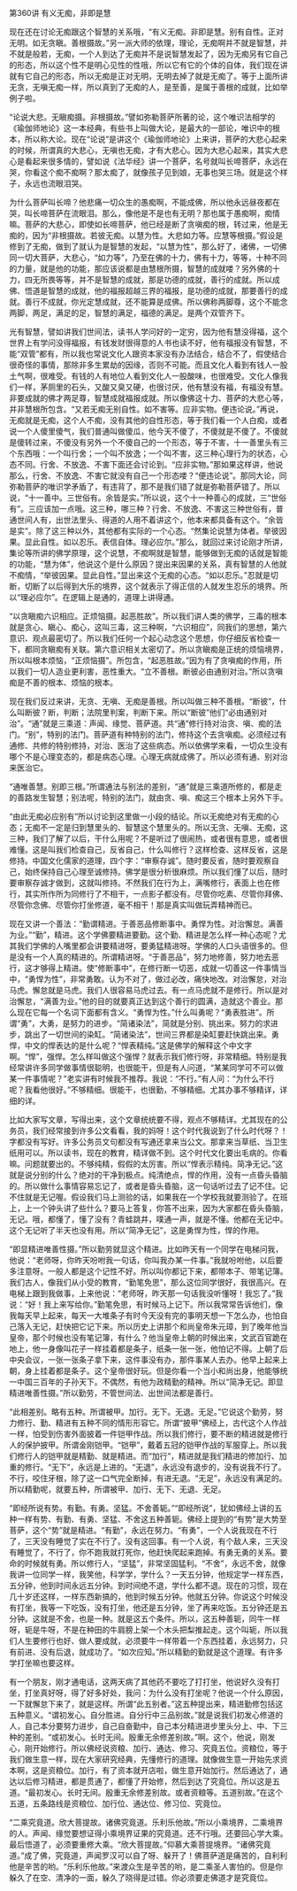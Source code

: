 第360讲 有义无痴，非即是慧

现在还在讨论无痴跟这个智慧的关系哦，“有义无痴。非即是慧。别有自性。正对无明。如无贪瞋。善根摄故。”另一派大师的依理，理论，无痴啊并不就是智慧，并不就是般若，无痴，一个人到达了无痴并不是说智慧发起了，因为无痴另有它自己的形态，所以这个性不是明心见性的性哦，所以它有它的个体的自体，我们现在讲就有它自己的形态，所以无痴是正对无明，无明去掉了就是无痴了。等于上面所讲无贪，无嗔无痴一样，所以真到了无痴的人，是至善，是属于善根的成就，比如举例子啦。

“论说大悲。无瞋痴摄。非根摄故。”譬如弥勒菩萨所著的论，这个唯识法相学的《瑜伽师地论》这一本经典，有些书上叫做大论，是最大的一部论，唯识中的根本，所以称大论。现在“论说”是讲这个《瑜伽师地论》上来讲，菩萨的大悲心起来的时候，所谓真的大悲心，无嗔也无痴，才有大悲心。因为大悲心起来，其实大悲心是看起来很多情的，譬如说《法华经》讲一个菩萨，名号就叫长啼菩萨，永远在哭，你看这个痴不痴啊？那太痴了，就像孩子见到娘，无事也哭三场。就是这个样子，永远也流眼泪哭。

为什么菩萨叫长啼？他悲痛一切众生的愚痴啊，不能成佛，所以他永远昼夜都在哭，叫长啼菩萨在流眼泪。那么，像他是不是也有无明？那也属于愚痴啊，痴情嘛。菩萨的大悲心，即使如长啼菩萨，他已经是断了贪嗔痴的根，转过来，他是无痴的，因为“非根摄故。若彼无痴。以慧为性。大悲如力等。应慧等根摄。”假设是修到了无痴，做到了就认为是智慧的发起，“以慧为性”，那么好了，诸佛，一切佛同一切大菩萨，大悲心，“如力等”，乃至在佛的十力，佛有十力，等等，十种不同的力量，就是他的功能，那应该说都是由慧根所摄，智慧的成就喽？另外佛的十力，四无所畏等等，并不是智慧的成就，那是功德的成就，善行的成就。所以成佛、悟道是智慧的成就，他的福报超越三界的福报，是功德的成就，那要善行的成就。善行不成就，你光定慧成就，还不能算是成佛。所以佛称两脚尊，这个不能念两脚，两足，满足的足，智慧的满足，福德的满足。是两个双管齐下。

光有智慧，譬如讲我们世间法，读书人学问好的一定穷，因为他有慧没得福，这个世界上有学问没得福报，有钱发财很得意的人书也读不好，他有福报没有智慧，不能“双管”都有，所以我也常说文化人跟资本家没有办法结合，结合不了，假使结合很奇怪的事情，那除非多生累劫的因缘，否则不可能。而且文化人看到有钱人一股土气啊，很难受。有钱的人有地位人看到文化人一股酸味，也很难受。文化人像我们一样，茅厕里的石头，又酸又臭又硬，也很讨厌，他有慧没有福，有福没有慧。非要成就的佛才两足尊，智慧成就福报成就。所以像佛这十力、菩萨的大悲心等，并非慧根所包含。“又若无痴无别自性。如不害等。应非实物。便违论说。”再说，无痴就是无痴，这个人不痴，没有其他的自性形态，等于我们看一个人白痴，或者说一个人傻里傻气，我们普通叫做傻瓜，他今天不傻了，不傻就是不傻了。不傻就是傻转过来，不傻没有另外一个不傻自己的一个形态，等于不害，十一善里头有三个东西哦：一个叫行舍；一个叫不放逸；一个叫不害，这三种心理行为的状态，心态不同。行舍、不放逸、不害下面还会讨论到。“应非实物。”那如果这样讲，他说那么，行舍、不放逸、不害它就没有自己一个形态喽？“便违论说”。那同大论，同弥勒菩萨的唯识学矛盾了，有违背了，那不是我们错了就是弥勒菩萨错了。所以说，“十一善中。三世俗有。余皆是实。”所以说，这个十一种善心的成就，三“世俗有”。三应该加一点哦。这三种，哪三种？行舍、不放逸、不害这三种世俗有，普通世间人有，出世法里头、得道的人用不着讲这个，他本来都具备有这个。“余皆是实”。除了这三种以外，其他都有实际的一个心态。“然集论说慧为体者。举彼因果。显此自性。如以忍乐。表信自体。理必应尔。”那么，就回过来讨论刚才所讲，集论等所讲的佛学原理，这个说慧，不痴啊就是智慧，能够做到无痴的话就是智能的功能，“慧为体”，他说这个是什么原因？提出来因果的关系，真有智慧的人他就不痴情，“举彼因果。显此自性。”显出来这个无痴的心态。“如以忍乐。”忍就是切断，切断了以后得到大乐的境界，这个就表示了得正信的人就发生忍乐的境界。所以“理必应尔”。在逻辑上是通的，道理上讲得通。

“以贪瞋痴六识相应。正烦恼摄。起恶胜故”。所以我们讲人类的佛学，三毒的根本就是贪心、瞋心、痴心，这叫三毒，这三种啊，“六识相应”，同我们的思想，第六意识、观点最密切了。所以我们任何一个起心动念这个思想，你仔细反省检查一下，都同贪瞋痴有关联。第六意识相关太密切了。所以贪瞋痴是正统的烦恼境界，所以叫根本烦恼，“正烦恼摄”。所包含，“起恶胜故。”因为有了贪嗔痴的作用，所以我们一切人造业更利害，恶性重大。“立不善根。断彼必由通别对治。”所以贪嗔痴是不善的根本、烦恼的根本。

现在我们反过来讲，无贪、无嗔、无痴是善根。所以叫做三种不善根。“断彼”，什么叫断彼？断，判断；法院里判案，判断下来。所以“断彼”他们“必由通别对治”。“通”就是三乘道：声闻、缘觉、菩萨道。共“通”修行持对治贪、嗔、痴的法门。“别”，特别的法门。菩萨道有种特别的法门，修持这个去贪嗔痴。必须经过有通修、共修的特别修持，对治、医治了这些病态。所以依佛学来看，一切众生没有哪个不是心理变态的，都是病态心理。心理无病就成佛了。所以必须有通、别对治来医治它。

“通唯善慧。别即三根。”所谓通法与别法的差别，“通”就是三乘道所修的，都是走的善路发生智慧；别法呢，特别的法门，就由贪、嗔、痴这三个根本上另外下手。

“由此无痴必应别有”所以讨论到这里做一小段的结论。所以无痴绝对有无痴的心态；无痴不一定是归到慧里头的、智慧这个慧里头的。所以无贪、无嗔、无痴，这三种，我们了解了以后，干什么用呢？不是听过了很闹热，或者很有意思，或者很难懂。这是叫我们检查自己，反省自己，什么叫修行？这样检查、这样反省，这是修持。中国文化儒家的道理，四个字：“审察存诚”。随时要反省，随时要观察自己，始终保持自己心理至诚修持。佛学是很分析很麻烦。所以我们懂了以后，随时要审察存诚才做到，这就叫修持。不然我们在行为上，满嘴修行，表面上也在修行，其实所作所为同修行了不相干，一点影子都没有。尽管你吃素、尽管你拜佛、尽管你念佛、尽管你打坐修道，毫不相干！那是真实叫做玩弄精神而已。

现在又讲一个善法：“勤谓精进。于善恶品修断事中。勇悍为性。对治懈怠。满善为业。”“勤”，精进。这个学佛要精进要勤。这个勤、精进是怎么样一种心态呢？尤其我们学佛的人嘴里都会讲要精进呀，要勇猛精进呀。学佛的人口头语很多的。但是没有一个人真的精进的。所谓精进呀。“于善恶品”，努力地修善，努力地去恶行，这才够得上精进。使“修断事中”，在修行断一切恶，成就一切善这一件事情当中，“勇悍为性”，非常勇敢。认为不对了，做过必改，痛快地改。对治懈怠，对治马虎。懈怠就是马虎。我们人很容易马虎过去。有一点马虎就不是修行。所以是对治懈怠，“满善为业。”他的目的就要真正达到这个善行的圆满，造就这个善业。那么现在它每一个名词下面都有含义。“勇悍为性。”什么叫勇呢？“勇表胜进”。所谓“勇”，大勇，是努力的进步。“简诸染法”，简就是分别、挑出来。努力的求进步，跳出了一切世间的染缸。“简诸染法”，世间三界都是染缸要赶快跳出来。勇悍，中文的悍表达的是什么呢？“悍表精纯。”这是佛学的解释这个中文字啊。“悍”，强悍。怎么样叫做这个强悍？就表示我们修行呀，非常精细。特别是我经常讲许多同学做事情很聪明，也很能干，但是有人问道，“某某同学可不可以做某一件事情呢？”老实讲有时候我不推荐。我说：“不行。”有人问：“为什么不行呢？我看他很好。”不够精细。很能干，也很勤，不够精细。尤其办事不够精详，详细的详。

比如大家写文章，写得出来，这个文章统统要不得，观点不够精详。尤其现在的公务员，我们经常接到许多公文看看，我的妈呀！这个时代我说到了什么时代呀？！字都没有写好。许多公务员文句都没有写通还拿来当公文。那拿来当草纸、当卫生纸用可以。所以读书，现在的教育，精详做不到。这个时代文化要出毛病的。你看嘛。问题就要出的。不够纯精，假假的太厉害。所以“悍表示精纯。简净无记。”这就是说分别的什么？绝对的干净到极点。纯清绝点，悍的作用，没有一点昏头昏脑的。所以做什么事情容易忘记了，或者是昏头昏脑，这一句话听过去了记不住。记不住就是无记喔。假设我们马上测验的话，如果我在一个学校我就要测验了。在班上，上一个钟头讲了些什么？要马上答复，你答不出来，因为大家都在昏头昏脑，无记。哦，都懂了，懂了没有？青蛙跳井，噗通一声，就是不懂。他都在无记中。这个无记听了半天也没有用。所以“简净无记”，这是勇悍为性，悍的作用。

“即显精进唯善性摄。”所以勤劳就显这个精进。比如昨天有一个同学在电梯问我，他说：“老师呀，你昨天吩咐我一句话，你叫我办某一件事。”我就吩咐他，以后要多注意呀。一般人都是这个记性不好。所以叫你都记下来，都带本子、带笔记簿。我们古人，像我们从小受的教育，“勤笔免思”，那么这位同学很好，我很高兴。在电梯上跟到我做事，上来他说：“老师呀，昨天那一句话我没听懂呀！我忘了。”我说：“好！我上来写给你。”勤笔免思，有时候马上记下。所以我常常告诉他们，像我每天早上起来，每天一大堆条子有时今天没有完的事明天想一下怎么办，也怕自己落入无记，赶快把它记下来。所以历史上讲那个和尚皇帝朱元璋，到了晚年他当皇帝，那个时候也没有笔记簿，有什么？他当皇帝上朝的时候出来，文武百官跪在地上，他一身像叫花子一样挂着都是条子，纸条一张一张，他怕记不得。上朝了后中央会议，一张一张条子拿下来，这件事没有办，那件事某人去办。他早上起来上朝，身上挂着都是条子。这个皇帝很好玩。但是你看一个当小和尚出身，他能够统一中国三百年的子孙天下。不偶然，有他为政精勤的精神。所以“简净无记。即显精进唯善性摄。”所以勤劳，不管世间法、出世间法都是善行。

“此相差别。略有五种。所谓被甲。加行。无下。无退。无足。”它说这个勤劳，努力修行、勤、精进有五种不同的情形形容它。所谓“披甲”佛经上，古代这个人作战一样，怕受到伤害外面披着一件铠甲作战。所以我们修行，要不断的精进就是修行人的保护披甲。所谓金刚铠甲。“铠甲”，戴着五冠的铠甲作战的军服穿上。所以我们修行人的铠甲就是精勤、就是精进。而“加行”，精进就是我们精进的修加行、加重的修行。“无下”，永远是上进的。“无退”，永远没有退步的，没有说我不行了。不行，咬住牙根，除了这一口气完全断掉，有进无退。“无足”，永远没有满足的。所以精勤呢，就要五种，所谓被甲、加行、无下、无退、无足。

“即经所说有势。有勤。有勇。坚猛。不舍善轭。”“即经所说”，犹如佛经上讲的五种一样有势、有勤、有勇、坚猛、不舍这五种善轭。佛经上提到的“有势”是大势至菩萨，这个“势”就是精进。“有勤”，永远在努力。“有勇”，一个人说我现在不行了，三天没有睡觉了实在不行了。没有这回事。有一个人说，有个敌人来，三天没有睡觉了，不行了，你不跑我就打死你，他赶快爬起来跑掉。有勇无勇的关系。要命的时候就有勇。所以修行人，“坚猛”，非常坚固猛利。“不舍”，永远不舍，就像我讲一位同学一样，我笑他，科学学，学什么？一天五分钟，他规定学一样东西，五分钟，他到时间永远五分钟。到时间绝不退，学什么都不退。现在的习惯，现在几十岁还这样，一样东西新搞的，他到时候五分钟。他就五分钟。你说这个时候没有打坐，我等一下吃饭，没有打坐，他还是五分钟，坐了再来吃饭。五分钟还是五分钟。这就是不舍，也是一种。就是这五个条件。所以，这五种善轭，同牛一样呀，轭是牛呀，不是在种田的牛肩膀上架一个木头把梨推起走。这个叫轭，所以我们人生要修行也好、做人要成就，必须要牛一样带着一个东西挂着，永远努力，只有前进、没有后退，就成功了。“如次应知。”所以精勤的勤就是这个道理。有许多学打坐嘛也要这样。

有一个朋友，刚才通电话，这两天病了其他药不要吃了打打坐，他说好久没有打坐，打坐真好呀，得了好多好处，我问：为什么没有打坐呢？他说一个什么原因，一下就懈怠下来了，就是这样。所谓“此五别者。”这五种提出来，精进勤修包括这五种意义。“谓初发心。自分胜进。自分行中三品别故。”就是说我们初发心修道的人，自己本分要努力进步，自己自奋勤中，自己本分精进进步里头分上、中、下三种的差别。“或初发心。长时无间。殷重无余修差别故。”啊。这个，他说，刚发心，刚开始修行。所以佛经说资粮、加行、通达、修习、究竟五位。资粮位，等于我们做生意一样，现在大家研究经典，先懂修行的道理。就像做生意一开始先求资本啊，这是资粮位。加行，有了资本就开店啦，做生意开始加行。然后通达了，通达以后修习精进，都是贯通了，都懂了开始修，然后到达了究竟位。所以这是五道。“最初发心。长时无间。殷重无余修差别故。或者资粮等。五道别故。”在这个五道，五条路线是资粮位、加行位、通达位、修习位、究竟位。

“二乘究竟道。欣大菩提故。诸佛究竟道。乐利乐他故。”所以小乘境界，二乘境界的人。声闻、缘觉要想证得小乘境界证果的究竟道。还不行哦。还要回心学大乘。最后悟道了，必须要重修大乘。“欣大菩提故。”仰慕大乘菩提境界。“诸佛究竟道。”成了佛，究竟道，声闻罗汉可以自了呀、躲开了！佛菩萨道是痛苦的，自利利他是辛苦的哟。“乐利乐他故。”来渡众生是辛苦的哟，是二乘圣人害怕的。但是你躲久了在空、清净的一面，躲久了晓得是过错。你必须要走佛道才是究竟位。


